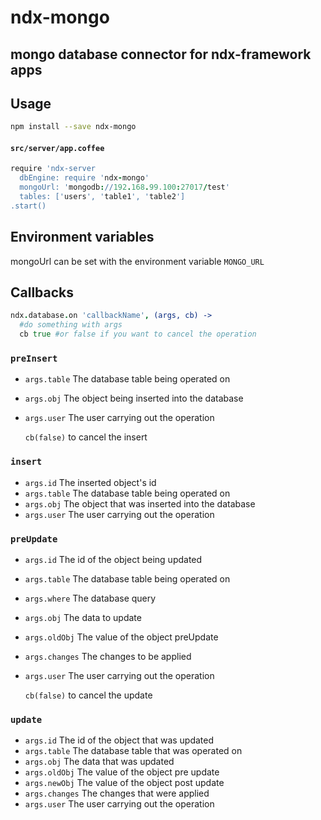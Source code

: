 # ndx-mongo  

mongo database connector for ndx-framework apps  
-----------------------------------------------

## Usage  
```bash
npm install --save ndx-mongo
```
#### `src/server/app.coffee`
```coffeescript
require 'ndx-server
  dbEngine: require 'ndx-mongo'
  mongoUrl: 'mongodb://192.168.99.100:27017/test'
  tables: ['users', 'table1', 'table2']
.start()
```

## Environment variables
mongoUrl can be set with the environment variable `MONGO_URL`  

## Callbacks

```coffeescript
ndx.database.on 'callbackName', (args, cb) ->
  #do something with args
  cb true #or false if you want to cancel the operation
```

### `preInsert`
* `args.table`
  The database table being operated on
* `args.obj`
  The object being inserted into the database
* `args.user`
  The user carrying out the operation
  
  `cb(false)` to cancel the insert
  
### `insert`
* `args.id`
  The inserted object's id
* `args.table`
  The database table being operated on
* `args.obj`
  The object that was inserted into the database
* `args.user`
  The user carrying out the operation
  
### `preUpdate`
* `args.id`
  The id of the object being updated
* `args.table`
  The database table being operated on
* `args.where`
  The database query
* `args.obj`
  The data to update
* `args.oldObj`
  The value of the object preUpdate
* `args.changes`
  The changes to be applied
* `args.user`
  The user carrying out the operation
  
  `cb(false)` to cancel the update
  
### `update`
* `args.id`
  The id of the object that was updated
* `args.table`
  The database table that was operated on
* `args.obj`
  The data that was updated
* `args.oldObj`
  The value of the object pre update
* `args.newObj`
  The value of the object post update
* `args.changes`
  The changes that were applied
* `args.user`
  The user carrying out the operation
  